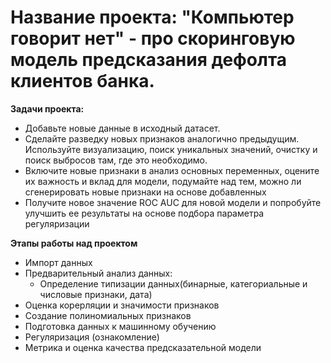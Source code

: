  # Название проекта: "Компьютер говорит нет" - про скоринговую модель предсказания дефолта клиентов банка. 
 **Задачи проекта:**
 - Добавьте новые данные в исходный датасет.
 - Сделайте разведку новых признаков аналогично предыдущим. Используйте визуализацию, поиск уникальных значений, очистку и поиск выбросов там, где это необходимо.
 - Включите новые признаки в анализ основных переменных, оцените их важность и вклад для модели, подумайте над тем, можно ли сгенерировать новые признаки на основе добавленных
 - Получите новое значение ROC AUC для новой модели и попробуйте улучшить ее результаты на основе подбора параметра регуляризации
 
**Этапы работы над проектом**
* Импорт данных
* Предварительный анализ данных:
   - Определение типизации данных(бинарные, категориальные и числовые признаки, дата)
* Оценка корерляции и значимости признаков
* Создание полиномиальных признаков
* Подготовка данных к машинному обучению
* Регуляризация (ознакомление)
* Метрика и оценка качества предсказательной модели
